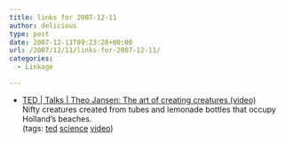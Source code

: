```yaml
---
title: links for 2007-12-11
author: delicious
type: post
date: 2007-12-11T09:23:28+00:00
url: /2007/12/11/links-for-2007-12-11/
categories:
  - Linkage

---
```

  * <div>
      <a href="http://www.ted.com/index.php/talks/view/id/162">TED | Talks | Theo Jansen: The art of creating creatures (video)</a>
    </div>
    
    <div>
      Nifty creatures created from tubes and lemonade bottles that occupy Holland&#8217;s beaches.
    </div>
    
    <div>
      (tags: <a href="http://del.icio.us/tazzzzz/ted">ted</a> <a href="http://del.icio.us/tazzzzz/science">science</a> <a href="http://del.icio.us/tazzzzz/video">video</a>)
    </div>